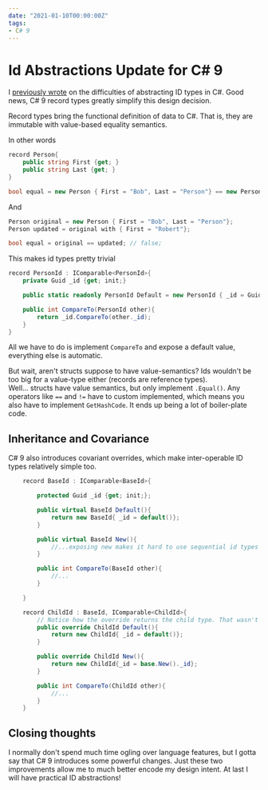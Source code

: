```yaml
---
date: "2021-01-10T00:00:00Z"
tags:
- C# 9
---
```


# Id Abstractions Update for C# 9

I [previously wrote](../post/Language%20Limited%20Though/2020-11-07-Id-Abstraction.md) on the difficulties of abstracting ID types in C#. Good news, C# 9 record types greatly simplify this design decision.

Record types bring the functional definition of data to C#. That is, they are immutable with value-based equality semantics. 

In other words

```cs
record Person{
    public string First {get; }
    public string Last {get; }
}

bool equal = new Person { First = "Bob", Last = "Person"} == new Person {First = "Bob", Last = "Person"}; // true

```

And 

```cs 
Person original = new Person { First = "Bob", Last = "Person"};
Person updated = original with { First = "Robert"};

bool equal = original == updated; // false;
```

This makes id types pretty trivial

```cs
record PersonId : IComparable<PersonId>{
    private Guid _id {get; init;}

    public static readonly PersonId Default = new PersonId { _id = Guid.Empty };

    public int CompareTo(PersonId other){
        return _id.CompareTo(other._id);
    }
}
```

All we have to do is implement `CompareTo` and expose a default value, everything else is automatic. 

But wait, aren't structs suppose to have value-semantics? Ids wouldn't be too big for a value-type either (records are reference types).  
Well... structs have value semantics, but only implement `.Equal()`. Any operators like `==` and `!=` have to custom implemented, which means you also have to implement `GetHashCode`. It ends up being a lot of boiler-plate code.

## Inheritance and Covariance

C# 9 also introduces covariant overrides, which make inter-operable ID types relatively simple too.

```cs
    record BaseId : IComparable<BaseId>{

        protected Guid _id {get; init;};

        public virtual BaseId Default(){
            return new BaseId{ _id = default()};
        }

        public virtual BaseId New(){
            //...exposing new makes it hard to use sequential id types like int, but you may not care
        }

        public int CompareTo(BaseId other){
            //...
        }

    }

    record ChildId : BaseId, IComparable<ChildId>{
        // Notice how the override returns the child type. That wasn't possible in C# 8.
        public override ChildId Default(){
            return new ChildId{ _id = default()};
        }

        public override ChildId New(){
            return new ChildId{_id = base.New()._id};
        }

        public int CompareTo(ChildId other){
            //...
        }
    }
```

## Closing thoughts

I normally don't spend much time ogling over language features, but I gotta say that C# 9 introduces some powerful changes.
Just these two improvements allow me to much better encode my design intent. At last I will have practical ID abstractions!